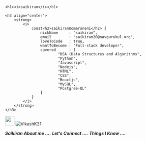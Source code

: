     <h1><i>saikiran</i></h1>

    <h3 align="center">
        <strong>
            <i>
                const<h2>saikiranKomaraneni</h2> {
                    nickName     : "saikiran",
                    email        : "saikiran20@navgurukul.org",
                    loveToCode   : true,
                    wantToBecome : "Full-stack developer",
                    covered      : [
                            "DSA (Data Structures and Algorithms",
                            "Python",
                            "Javascript",
                            "Nodejs",
                            "HTML",
                            "CSS",
                            "Reactjs",
                            "MySQL",
                            "PostgreS-QL"
                    ]
                }
            </i>
        </strong>
    </h3>
<p align="left"> <img src="https://media.giphy.com/media/iY8CRBdQXODJSCERIr/giphy.gif" width="30px"> <img src="https://komarev.com/ghpvc/?username=VikashK21&label=Profile%20views&color=0e75b6&style=flat" alt="VikashK21" /> </p>

***Saikiran***
***About me ....***
***Let's Connect ....***
***Things I Know ....***
